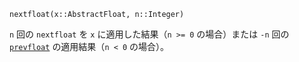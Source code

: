 ```
nextfloat(x::AbstractFloat, n::Integer)
```

`n` 回の `nextfloat` を `x` に適用した結果（`n >= 0` の場合）または `-n` 回の [`prevfloat`](@ref) の適用結果（`n < 0` の場合）。
